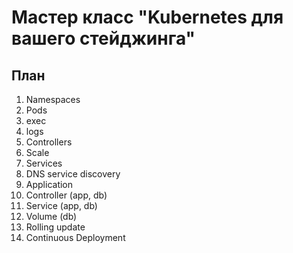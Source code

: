 # Мастер класс "Kubernetes для вашего стейджинга"

## План

1. Namespaces
1. Pods
  1. exec
  1. logs
1. Controllers
  1. Scale
1. Services
  1. DNS service discovery
1. Application
  1. Controller (app, db)
  1. Service (app, db)
  1. Volume (db)
  1. Rolling update
  1. Continuous Deployment


